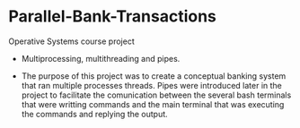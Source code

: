 # Parallel-Bank-Transactions
Operative Systems course project

* Multiprocessing, multithreading and pipes.

* The purpose of this project was to create a conceptual banking system that ran multiple processes threads. Pipes were introduced later in the project to facilitate the comunication between the several bash terminals that were writting commands and the main terminal that was executing the commands and replying the output.